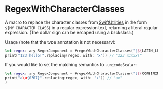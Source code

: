 # RegexWithCharacterClasses

A macro to replace the character classes from [SwiftUtilities](https://github.com/stefanspringer1/SwiftUtilities) in the form `${MY_CHARACTER_CLASS}` in a regular expression text, returning a literal regular expression. (The dollar sign can be escaped using a backslash.)

Usage (note that the type annotation is not necessary):

```swift
let regex: any RegexComponent = #regexWithCharacterClasses("[${LATIN_LETTERS}]")
print("123 hello!".replacing(regex, with: "x")) // "123 xxxxx!"
```

If you would like to set the matching semantics to `.unicodeScalar`:

```swift
let regex: any RegexComponent = #regexWithCharacterClasses("[${COMBINING}]", matchingSemantics: .unicodeScalar)
print("a\u{0307}".replacing(regex, with: "x")) // "ax"
)
```
